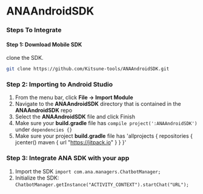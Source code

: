 # ANAAndroidSDK

### Steps To Integrate

#### Step 1: Download Mobile SDK

clone the SDK.
```bash
git clone https://github.com/Kitsune-tools/ANAAndroidSDK.git
```

### Step 2: Importing to Android Studio

1. From the menu bar, click **File -> Import Module**
2. Navigate to the **ANAAndroidSDK** directory that is contained in the **ANAAndroidSDK** repo
3. Select the **ANAAndroidSDK** file and click Finish
4. Make sure your **build.gradle** file has `compile project(':ANAAndroidSDK')` under `dependencies {}`
5. Make sure your project **build.gradle** file has 
'allprojects {
    repositories {
        jcenter()
        maven { url "https://jitpack.io" }
    }
}'

### Step 3: Integrate ANA SDK with your app

1. Import the SDK
`import com.ana.managers.ChatbotManager;`
2. Initialize the SDK: `ChatbotManager.getInstance("ACTIVITY_CONTEXT").startChat("URL");`

